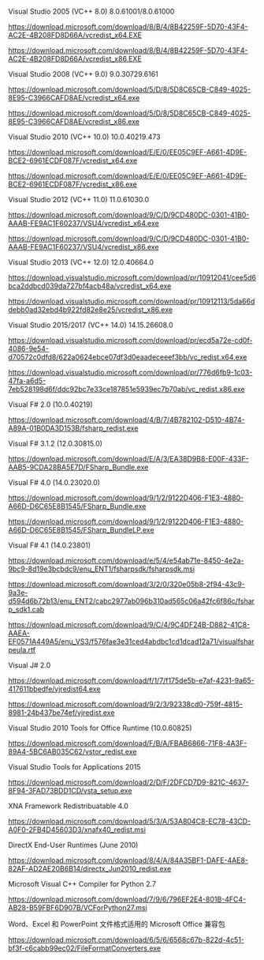Visual Studio 2005 (VC++ 8.0) 8.0.61001/8.0.61000

https://download.microsoft.com/download/8/B/4/8B42259F-5D70-43F4-AC2E-4B208FD8D66A/vcredist_x64.EXE

https://download.microsoft.com/download/8/B/4/8B42259F-5D70-43F4-AC2E-4B208FD8D66A/vcredist_x86.EXE

Visual Studio 2008 (VC++ 9.0) 9.0.30729.6161

https://download.microsoft.com/download/5/D/8/5D8C65CB-C849-4025-8E95-C3966CAFD8AE/vcredist_x64.exe

https://download.microsoft.com/download/5/D/8/5D8C65CB-C849-4025-8E95-C3966CAFD8AE/vcredist_x86.exe

Visual Studio 2010 (VC++ 10.0) 10.0.40219.473

https://download.microsoft.com/download/E/E/0/EE05C9EF-A661-4D9E-BCE2-6961ECDF087F/vcredist_x64.exe

https://download.microsoft.com/download/E/E/0/EE05C9EF-A661-4D9E-BCE2-6961ECDF087F/vcredist_x86.exe

Visual Studio 2012 (VC++ 11.0) 11.0.61030.0

https://download.microsoft.com/download/9/C/D/9CD480DC-0301-41B0-AAAB-FE9AC1F60237/VSU4/vcredist_x64.exe

https://download.microsoft.com/download/9/C/D/9CD480DC-0301-41B0-AAAB-FE9AC1F60237/VSU4/vcredist_x86.exe

Visual Studio 2013 (VC++ 12.0) 12.0.40664.0

https://download.visualstudio.microsoft.com/download/pr/10912041/cee5d6bca2ddbcd039da727bf4acb48a/vcredist_x64.exe

https://download.visualstudio.microsoft.com/download/pr/10912113/5da66ddebb0ad32ebd4b922fd82e8e25/vcredist_x86.exe

Visual Studio 2015/2017 (VC++ 14.0) 14.15.26608.0

https://download.visualstudio.microsoft.com/download/pr/ecd5a72e-cd0f-4086-9e54-d70572c0dfd8/622a0624ebce07df3d0eaadeceeef3bb/vc_redist.x64.exe

https://download.visualstudio.microsoft.com/download/pr/776d6fb9-1c03-47fa-a6d5-7eb528198d6f/ddc92bc7e33ce187851e5939ec7b70ab/vc_redist.x86.exe

Visual F# 2.0 (10.0.40219)

https://download.microsoft.com/download/4/B/7/4B782102-D510-4B74-A89A-01B0DA3D153B/fsharp_redist.exe

Visual F# 3.1.2 (12.0.30815.0)

https://download.microsoft.com/download/E/A/3/EA38D9B8-E00F-433F-AAB5-9CDA28BA5E7D/FSharp_Bundle.exe

Visual F# 4.0 (14.0.23020.0)

https://download.microsoft.com/download/9/1/2/9122D406-F1E3-4880-A66D-D6C65E8B1545/FSharp_Bundle.exe

https://download.microsoft.com/download/9/1/2/9122D406-F1E3-4880-A66D-D6C65E8B1545/FSharp_BundleLP.exe

Visual F# 4.1 (14.0.23801)

https://download.microsoft.com/download/e/5/4/e54ab71e-8450-4e2a-9bc9-8d19e3bcbdc9/enu_ENT1/fsharpsdk/fsharpsdk.msi

https://download.microsoft.com/download/3/2/0/320e05b8-2f94-43c9-9a3e-d594d6b72b13/enu_ENT2/cabc2977ab096b310ad565c06a42fc6f86c/fsharp_sdk1.cab

https://download.microsoft.com/download/9/C/4/9C4DF24B-D882-41C8-AAEA-EF0571A449A5/enu_VS3/f576fae3e31ced4abdbc1cd1dcad12a71/visualfsharpeula.rtf

Visual J# 2.0

https://download.microsoft.com/download/f/1/7/f175de5b-e7af-4231-9a65-417611bbedfe/vjredist64.exe

https://download.microsoft.com/download/9/2/3/92338cd0-759f-4815-8981-24b437be74ef/vjredist.exe

Visual Studio 2010 Tools for Office Runtime (10.0.60825)

https://download.microsoft.com/download/F/B/A/FBAB6866-71F8-4A3F-89A4-5BC6AB035C62/vstor_redist.exe

Visual Studio Tools for Applications 2015

https://download.microsoft.com/download/2/D/F/2DFCD7D9-821C-4637-8F94-3FAD73BDD1CD/vsta_setup.exe

XNA Framework Redistribuatable 4.0

https://download.microsoft.com/download/5/3/A/53A804C8-EC78-43CD-A0F0-2FB4D45603D3/xnafx40_redist.msi

DirectX End-User Runtimes (June 2010)

https://download.microsoft.com/download/8/4/A/84A35BF1-DAFE-4AE8-82AF-AD2AE20B6B14/directx_Jun2010_redist.exe

Microsoft Visual C++ Compiler for Python 2.7

https://download.microsoft.com/download/7/9/6/796EF2E4-801B-4FC4-AB28-B59FBF6D907B/VCForPython27.msi

Word、Excel 和 PowerPoint 文件格式适用的 Microsoft Office 兼容包

https://download.microsoft.com/download/6/5/6/6568c67b-822d-4c51-bf3f-c6cabb99ec02/FileFormatConverters.exe
